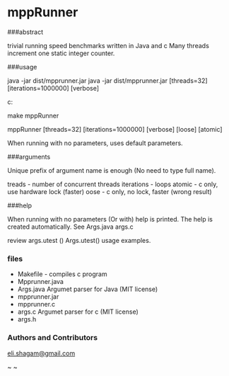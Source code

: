# mppRunner

###abstract

trivial running speed benchmarks written in Java and c
Many threads increment one static integer counter.

###usage

java -jar dist/mpprunner.jar</li>
java -jar dist/mpprunner.jar   [threads=32]  [iterations=1000000]  [verbose]</li>

c:


make
mppRunner

mppRunner [threads=32]  [iterations=1000000]  [verbose] [loose] [atomic]

When running with no parameters, uses default parameters.


###arguments

Unique prefix of argument name is enough (No need to type full name).


treads     - number of concurrent threads</li>
iterations - loops</li>
atomic     - c only, use hardware lock (faster)</li>
oose      - c only, no lock, faster (wrong result)</li>

###help

When running with no parameters (Or with) help is printed.
The help is created automatically.
See Args.java args.c

review  args.utest ()   Args.utest()  usage examples.

### files

<ul>
<li>Makefile -  compiles c program</li>
<li>Mpprunner.java</li>
<li>Args.java             Argumet parser for Java (MIT license)</li>
<li>mpprunner.jar</li>
<li>mpprunner.c</li>
<li>args.c                Argumet parser for c (MIT license)</li>
<li>args.h</li>
</ul>

<h3>
<a id="authors-and-contributors" class="anchor" href="#authors-and-contributors" aria-hidden="true"><span aria-hidden="true" class="octicon octicon-link"></span></a>Authors and Contributors</h3>

<p><a href="mailto:eli.shagam@gmail.com">eli.shagam@gmail.com</a></p>
~                                                                                      
~       
